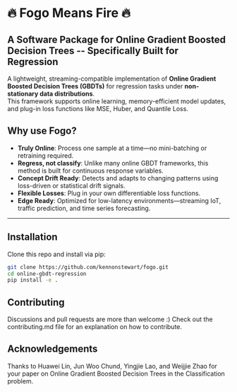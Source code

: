 # :fire: Fogo Means Fire :fire:
## A Software Package for Online Gradient Boosted Decision Trees -- Specifically Built for Regression

A lightweight, streaming-compatible implementation of **Online Gradient Boosted Decision Trees (GBDTs)** for regression tasks under **non-stationary data distributions**.  
This framework supports online learning, memory-efficient model updates, and plug-in loss functions like MSE, Huber, and Quantile Loss.

## Why use Fogo?

- **Truly Online**: Process one sample at a time—no mini-batching or retraining required.
- **Regress, not classify**: Unlike many online GBDT frameworks, this method is built for continuous response variables.
- **Concept Drift Ready**: Detects and adapts to changing patterns using loss-driven or statistical drift signals.
- **Flexible Losses**: Plug in your own differentiable loss functions.
- **Edge Ready**: Optimized for low-latency environments—streaming IoT, traffic prediction, and time series forecasting.

---

## Installation

Clone this repo and install via pip:

```bash
git clone https://github.com/kennonstewart/fogo.git
cd online-gbdt-regression
pip install -e .
```

## Contributing 

Discussions and pull requests are more than welcome :) 
Check out the contributing.md file for an explanation on how to contribute.

## Acknowledgements

Thanks to Huawei Lin, Jun Woo Chund, Yingjie Lao, and Weijjie Zhao for your paper on Online Gradient Boosted Decision Trees in the Classification problem.